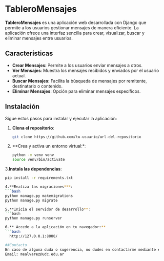 # TableroMensajes

**TableroMensajes** es una aplicación web desarrollada con Django que permite a los usuarios gestionar mensajes de manera eficiente. La aplicación ofrece una interfaz sencilla para crear, visualizar, buscar y eliminar mensajes entre usuarios.

## Características

- **Crear Mensajes**: Permite a los usuarios enviar mensajes a otros.
- **Ver Mensajes**: Muestra los mensajes recibidos y enviados por el usuario actual.
- **Buscar Mensajes**: Facilita la búsqueda de mensajes por remitente, destinatario o contenido.
- **Eliminar Mensajes**: Opción para eliminar mensajes específicos.

## Instalación

Sigue estos pasos para instalar y ejecutar la aplicación:

1. **Clona el repositorio**:
   ```bash
   git clone https://github.com/tu-usuario/url-del-repositorio

2. **Crea y activa un entorno virtual:*:
    ```bash
   python -m venv venv
   source venv/bin/activate
3.**Instala las dependencias**:
   ```bash
   pip install -r requirements.txt

4.**Realiza las migraciones***:
   ```bash
   python manage.py makemigrations
   python manage.py migrate

5.**Inicia el servidor de desarrollo**:
  ```bash
python manage.py runserver

6.** Accede a la aplicación en tu navegador:**
  ```bash
     http://127.0.0.1:8000/

##Contacto
En caso de alguna duda o sugerencia, no dudes en contactarme mediante este email:
Email: mealvarez@udc.edu.ar

